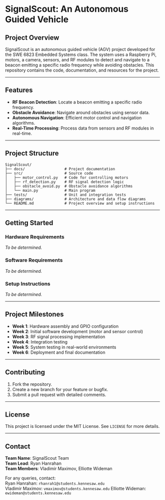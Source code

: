 # SignalScout: An Autonomous Guided Vehicle

## **Project Overview**
SignalScout is an autonomous guided vehicle (AGV) project developed for the SWE 6823 Embedded Systems class. The system uses a Raspberry Pi, motors, a camera, sensors, and RF modules to detect and navigate to a beacon emitting a specific radio frequency while avoiding obstacles. This repository contains the code, documentation, and resources for the project.

---

## **Features**
- **RF Beacon Detection**: Locate a beacon emitting a specific radio frequency.
- **Obstacle Avoidance**: Navigate around obstacles using sensor data.
- **Autonomous Navigation**: Efficient motor control and navigation algorithms.
- **Real-Time Processing**: Process data from sensors and RF modules in real-time.

---

## **Project Structure**
```
SignalScout/
├── docs/                  # Project documentation
├── src/                   # Source code
│   ├── motor_control.py   # Code for controlling motors
│   ├── rf_detection.py    # RF signal detection logic
│   ├── obstacle_avoid.py  # Obstacle avoidance algorithms
│   └── main.py            # Main program
├── tests/                 # Unit and integration tests
├── diagrams/              # Architecture and data flow diagrams
└── README.md              # Project overview and setup instructions
```

---

## **Getting Started**

### **Hardware Requirements**
*To be determined.*

### **Software Requirements**
*To be determined.*

### **Setup Instructions**
*To be determined.*

---

## **Project Milestones**
- **Week 1**: Hardware assembly and GPIO configuration
- **Week 2**: Initial software development (motor and sensor control)
- **Week 3**: RF signal processing implementation
- **Week 4**: Integration testing
- **Week 5**: System testing in real-world environments
- **Week 6**: Deployment and final documentation

---

## **Contributing**
1. Fork the repository.
2. Create a new branch for your feature or bugfix.
3. Submit a pull request with detailed comments.

---

## **License**
This project is licensed under the MIT License. See `LICENSE` for more details.

---

## **Contact**
**Team Name**: SignalScout Team  
**Team Lead**: Ryan Hanrahan  
**Team Members**: Vladimir Maximov, Elliotte Wideman  
 
For any queries, contact:  
Ryan Hanrahan: `rhanrah1@students.kennesaw.edu`  
Vladimir Maximov: `vmaximov@students.kennesaw.edu`
Elliotte Wideman: `ewideman@students.kennesaw.edu` 

